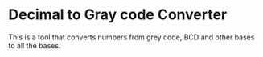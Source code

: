 # Decimal to Gray code Converter

This is a tool that converts numbers from grey code, BCD and other bases to all the bases.
